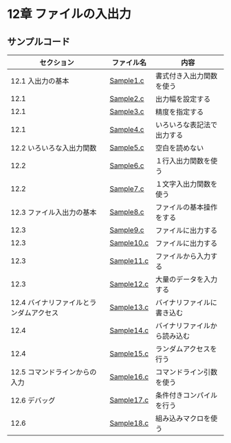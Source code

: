 # 12章 ファイルの入出力
## サンプルコード
| セクション | ファイル名 | 内容 |
| ---      | ---      | ---       |
| 12.1 入出力の基本 | [Sample1.c](https://github.com/202408pythonciot/C_lang/blob/main/Lesson_12/Sample/Sample1.c) | 書式付き入出力関数を使う |
| 12.1 | [Sample2.c](https://github.com/202408pythonciot/C_lang/blob/main/Lesson_12/Sample/Sample2.c) | 出力幅を設定する |
| 12.1 | [Sample3.c](https://github.com/202408pythonciot/C_lang/blob/main/Lesson_12/Sample/Sample3.c) | 精度を指定する |
| 12.1 | [Sample4.c](https://github.com/202408pythonciot/C_lang/blob/main/Lesson_12/Sample/Sample4.c) | いろいろな表記法で出力する |
| 12.2 いろいろな入出力関数 | [Sample5.c](https://github.com/202408pythonciot/C_lang/blob/main/Lesson_12/Sample/Sample5.c) | 空白を読めない |
| 12.2 | [Sample6.c](https://github.com/202408pythonciot/C_lang/blob/main/Lesson_12/Sample/Sample6.c) | １行入出力関数を使う |
| 12.2 | [Sample7.c](https://github.com/202408pythonciot/C_lang/blob/main/Lesson_12/Sample/Sample7.c) | １文字入出力関数を使う |
| 12.3 ファイル入出力の基本 | [Sample8.c](https://github.com/202408pythonciot/C_lang/blob/main/Lesson_12/Sample/Sample8.c) | ファイルの基本操作をする |
| 12.3 | [Sample9.c](https://github.com/202408pythonciot/C_lang/blob/main/Lesson_12/Sample/Sample9.c) | ファイルに出力する |
| 12.3 | [Sample10.c](https://github.com/202408pythonciot/C_lang/blob/main/Lesson_12/Sample/Sample10.c) | ファイルに出力する |
| 12.3 | [Sample11.c](https://github.com/202408pythonciot/C_lang/blob/main/Lesson_12/Sample/Sample11.c) | ファイルから入力する |
| 12.3 | [Sample12.c](https://github.com/202408pythonciot/C_lang/blob/main/Lesson_12/Sample/Sample12.c) | 大量のデータを入力する |
| 12.4 バイナリファイルとランダムアクセス | [Sample13.c](https://github.com/202408pythonciot/C_lang/blob/main/Lesson_12/Sample/Sample13.c) | バイナリファイルに書き込む |
| 12.4 | [Sample14.c](https://github.com/202408pythonciot/C_lang/blob/main/Lesson_12/Sample/Sample14.c) | バイナリファイルから読み込む |
| 12.4 | [Sample15.c](https://github.com/202408pythonciot/C_lang/blob/main/Lesson_12/Sample/Sample15.c) | ランダムアクセスを行う |
| 12.5 コマンドラインからの入力 | [Sample16.c](https://github.com/202408pythonciot/C_lang/blob/main/Lesson_12/Sample/Sample16.c) | コマンドライン引数を使う |
| 12.6 デバッグ | [Sample17.c](https://github.com/202408pythonciot/C_lang/blob/main/Lesson_12/Sample/Sample17.c) | 条件付きコンパイルを行う |
| 12.6 | [Sample18.c](https://github.com/202408pythonciot/C_lang/blob/main/Lesson_12/Sample/Sample18.c) | 組み込みマクロを使う |
